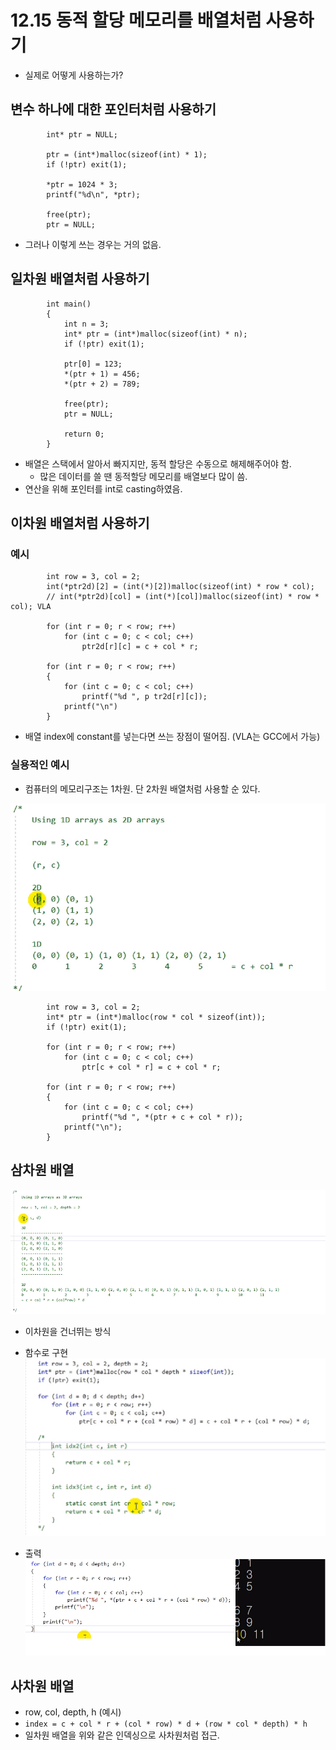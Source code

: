 # 12.15 동적 할당 메모리를 배열처럼 사용하기
* 실제로 어떻게 사용하는가?

## 변수 하나에 대한 포인터처럼 사용하기

            int* ptr = NULL;
            
            ptr = (int*)malloc(sizeof(int) * 1);
            if (!ptr) exit(1);

            *ptr = 1024 * 3;
            printf("%d\n", *ptr);

            free(ptr);
            ptr = NULL;

* 그러나 이렇게 쓰는 경우는 거의 없음.

## 일차원 배열처럼 사용하기

            int main()
            {
                int n = 3;
                int* ptr = (int*)malloc(sizeof(int) * n);
                if (!ptr) exit(1);

                ptr[0] = 123;
                *(ptr + 1) = 456;
                *(ptr + 2) = 789;

                free(ptr);
                ptr = NULL;

                return 0;
            }

* 배열은 스택에서 알아서 빠지지만, 동적 할당은 수동으로 해제해주어야 함.
    - 많은 데이터를 쓸 땐 동적할당 메모리를 배열보다 많이 씀.
* 연산을 위해 포인터를 int로 casting하였음.

## 이차원 배열처럼 사용하기

### 예시
            int row = 3, col = 2;
            int(*ptr2d)[2] = (int(*)[2])malloc(sizeof(int) * row * col);
            // int(*ptr2d)[col] = (int(*)[col])malloc(sizeof(int) * row * col); VLA

            for (int r = 0; r < row; r++)
                for (int c = 0; c < col; c++)
                    ptr2d[r][c] = c + col * r;

            for (int r = 0; r < row; r++)
            {
                for (int c = 0; c < col; c++)
                    printf("%d ", p tr2d[r][c]);
                printf("\n")
            }


* 배열 index에 constant를 넣는다면 쓰는 장점이 떨어짐. (VLA는 GCC에서 가능)

### 실용적인 예시
* 컴퓨터의 메모리구조는 1차원. 단 2차원 배열처럼 사용할 순 있다.

![](../images/chapter12/alloc9.png)


            int row = 3, col = 2;
            int* ptr = (int*)malloc(row * col * sizeof(int));
            if (!ptr) exit(1);

            for (int r = 0; r < row; r++)
                for (int c = 0; c < col; c++)
                    ptr[c + col * r] = c + col * r;

            for (int r = 0; r < row; r++)
            {
                for (int c = 0; c < col; c++)
                    printf("%d ", *(ptr + c + col * r));
                printf("\n");
            }

## 삼차원 배열
![](../images/chapter12/alloc10.png)

* 이차원을 건너뛰는 방식

* 함수로 구현
![](../images/chapter12/alloc11.png)

* 출력
![](../images/chapter12/alloc12.png)

## 사차원 배열
* row, col, depth, h (예시)
* `index = c + col * r + (col * row) * d + (row * col * depth) * h`
* 일차원 배열을 위와 같은 인덱싱으로 사차원처럼 접근.